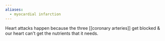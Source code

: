 ```yaml
---
aliases:
  - myocardial infarction
---
```

Heart attacks happen because the three [[coronary arteries]] get blocked & our heart can't get the nutrients that it needs.